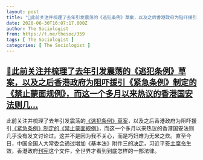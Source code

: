 ```yaml
---
layout: post
title: "📎此前关注并梳理了去年引发震荡的《逃犯条例》草案，以及之后香港政府为阻吓援引《紧急条例》制定的《禁止蒙面规例》，而这一个多月以来热议的香港国安法则几"
date: 2020-06-30T16:07:17.000Z
author: The Sociologist
from: https://t.me/thesoc/359
tags: [ The Sociologist ]
categories: [ The Sociologist ]
---
```

<!--1593533237000-->
[📎此前关注并梳理了去年引发震荡的《逃犯条例》草案，以及之后香港政府为阻吓援引《紧急条例》制定的《禁止蒙面规例》，而这一个多月以来热议的香港国安法则几...](https://t.me/thesoc/359)
------

<div>
<p>此前关注并梳理了去年引发震荡的<a href="https://sociologist.xyz/2019-summer-hong-kong" target="_blank" rel="noopener" onclick="return confirm('Open this link?\n\n'+this.href);">《逃犯条例》草案</a>，以及之后香港政府为阻吓援引<a href="https://sociologist.xyz/anti-bill" target="_blank" rel="noopener" onclick="return confirm('Open this link?\n\n'+this.href);">《紧急条例》制定的《禁止蒙面规例》</a>，而这一个多月以来热议的香港国安法则几乎没有发文讨论过。这并不是因为我不关心，而是巧妇难为无米之炊。直至今日，中国全国人大常委会通过增加《基本法》附件三的<a href="http://www.npc.gov.cn/npc/ttxw/202006/6f1ea35cf1d94adfb975343cbcbc156e.shtml" target="_blank" rel="noopener" onclick="return confirm('Open this link?\n\n'+this.href);">决定</a>，习近平<a href="http://www.gov.cn/xinwen/2020-06/30/content_5522974.htm" target="_blank" rel="noopener" onclick="return confirm('Open this link?\n\n'+this.href);">签主席令</a>生效，香港政府<a href="https://www.info.gov.hk/gia/general/202006/30/P2020063000961.htm?fontSize=1" target="_blank" rel="noopener" onclick="return confirm('Open this link?\n\n'+this.href);">刊宪</a>这个文件，全世界才看到到底怎样的一部法律。</p>
</div>
